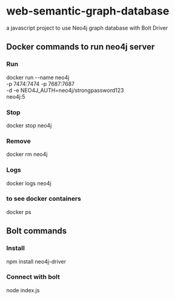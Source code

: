 # web-semantic-graph-database
a javascript project to use Neo4j graph database with Bolt Driver

## Docker commands to run neo4j server

### Run
docker run --name neo4j \
  -p 7474:7474 -p 7687:7687 \
  -d -e NEO4J_AUTH=neo4j/strongpassword123 \
  neo4j:5

### Stop
docker stop neo4j

### Remove
docker rm neo4j

### Logs
docker logs neo4j

### to see docker containers
docker ps

## Bolt commands

### Install
npm install neo4j-driver

### Connect with bolt
node index.js
<!-- you should see: Connected to Neo4j -->

